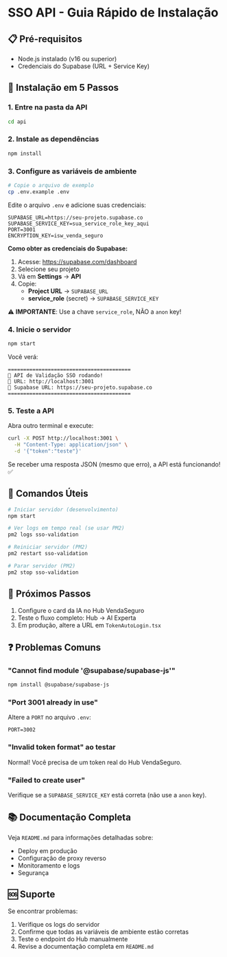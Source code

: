 # SSO API - Guia Rápido de Instalação

## 📋 Pré-requisitos

- Node.js instalado (v16 ou superior)
- Credenciais do Supabase (URL + Service Key)

## 🚀 Instalação em 5 Passos

### 1. Entre na pasta da API

```bash
cd api
```

### 2. Instale as dependências

```bash
npm install
```

### 3. Configure as variáveis de ambiente

```bash
# Copie o arquivo de exemplo
cp .env.example .env
```

Edite o arquivo `.env` e adicione suas credenciais:

```env
SUPABASE_URL=https://seu-projeto.supabase.co
SUPABASE_SERVICE_KEY=sua_service_role_key_aqui
PORT=3001
ENCRYPTION_KEY=isw_venda_seguro
```

**Como obter as credenciais do Supabase:**

1. Acesse: https://supabase.com/dashboard
2. Selecione seu projeto
3. Vá em **Settings** → **API**
4. Copie:
   - **Project URL** → `SUPABASE_URL`
   - **service_role** (secret) → `SUPABASE_SERVICE_KEY`

⚠️ **IMPORTANTE**: Use a chave `service_role`, NÃO a `anon` key!

### 4. Inicie o servidor

```bash
npm start
```

Você verá:

```
========================================
🚀 API de Validação SSO rodando!
📍 URL: http://localhost:3001
🔑 Supabase URL: https://seu-projeto.supabase.co
========================================
```

### 5. Teste a API

Abra outro terminal e execute:

```bash
curl -X POST http://localhost:3001 \
  -H "Content-Type: application/json" \
  -d '{"token":"teste"}'
```

Se receber uma resposta JSON (mesmo que erro), a API está funcionando! ✅

## 🔧 Comandos Úteis

```bash
# Iniciar servidor (desenvolvimento)
npm start

# Ver logs em tempo real (se usar PM2)
pm2 logs sso-validation

# Reiniciar servidor (PM2)
pm2 restart sso-validation

# Parar servidor (PM2)
pm2 stop sso-validation
```

## 📝 Próximos Passos

1. Configure o card da IA no Hub VendaSeguro
2. Teste o fluxo completo: Hub → AI Experta
3. Em produção, altere a URL em `TokenAutoLogin.tsx`

## ❓ Problemas Comuns

### "Cannot find module '@supabase/supabase-js'"
```bash
npm install @supabase/supabase-js
```

### "Port 3001 already in use"
Altere a `PORT` no arquivo `.env`:
```env
PORT=3002
```

### "Invalid token format" ao testar
Normal! Você precisa de um token real do Hub VendaSeguro.

### "Failed to create user"
Verifique se a `SUPABASE_SERVICE_KEY` está correta (não use a `anon` key).

## 📚 Documentação Completa

Veja `README.md` para informações detalhadas sobre:
- Deploy em produção
- Configuração de proxy reverso
- Monitoramento e logs
- Segurança

## 🆘 Suporte

Se encontrar problemas:

1. Verifique os logs do servidor
2. Confirme que todas as variáveis de ambiente estão corretas
3. Teste o endpoint do Hub manualmente
4. Revise a documentação completa em `README.md`
